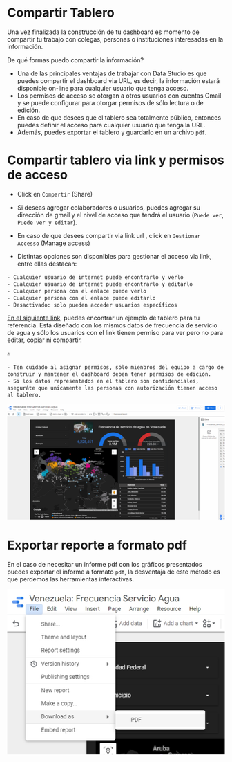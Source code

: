 # Compartir Tablero

Una vez finalizada la construcción de tu dashboard es momento de compartir tu trabajo con colegas, personas o instituciones interesadas en la información.

De qué formas puedo compartir la información?

- Una de las principales ventajas de trabajar con Data Studio es que puedes compartir el dashboard via URL, es decir, la información estará disponible on-line para cualquier usuario que tenga acceso.
- Los permisos de acceso se otorgan a otros usuarios con cuentas Gmail y se puede configurar para otorgar permisos de sólo lectura o de edición.
- En caso de que desees que el tablero sea totalmente público, entonces puedes definir el acceso para cualquier usuario que tenga la URL.
- Además, puedes exportar el tablero y guardarlo en un archivo `pdf`.

# Compartir tablero via link y permisos de acceso


- Click en `Compartir` (Share)
- Si deseas agregar colaboradores o usuarios, puedes agregar su dirección de gmail y el nivel de acceso que tendrá el usuario (`Puede ver`, `Puede ver y editar`).

- En caso de que desees compartir via link url , click en `Gestionar Accesso` (Manage access)
- Distintas opciones son disponibles para gestionar el acceso via link, entre ellas destacan:

```
- Cualquier usuario de internet puede encontrarlo y verlo
- Cualquier usuario de internet puede encontrarlo y editarlo
- Cualquier persona con el enlace puede verlo
- Cualquier persona con el enlace puede editarlo
- Desactivado: solo pueden acceder usuarios específicos
```

[En el siguiente link](https://datastudio.google.com/reporting/b695e325-98e6-473a-b6b8-21185febafec), puedes encontrar un ejemplo de tablero para tu referencia. Está diseñado con los mismos datos de frecuencia de servicio de agua y sólo los usuarios con el link tienen permiso para ver pero no para editar, copiar ni compartir.

```
⚠️

- Ten cuidado al asignar permisos, sólo mienbros del equipo a cargo de construir y mantener el dashboard deben tener permisos de edición.
- Si los datos representados en el tablero son confidenciales, aseguráte que unicamente las personas con autorización tienen acceso al tablero.
```

![Compartir Tablero](assets/share.gif)

# Exportar reporte a formato pdf

En el caso de necesitar un informe pdf con los gráficos presentados puedes exportar el informe a formato `pdf`, la desventaja de este método es que perdemos las herramientas interactivas.

![Descargar PDF](assets/descargar_pdf.JPG)


